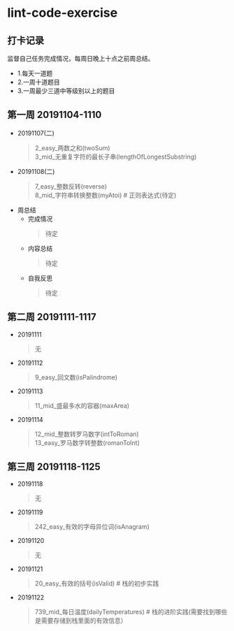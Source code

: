# lint-code-exercise

## 打卡记录
监督自己任务完成情况，每周日晚上十点之前周总结。
* 1.每天一道题
* 2.一周十道题目
* 3.一周最少三道中等级别以上的题目

## 第一周 20191104-1110
* 20191107(二)
    > 2_easy_两数之和(twoSum)  
    > 3_mid_无重复字符的最长子串(lengthOfLongestSubstring)
* 20191108(二)
    > 7_easy_整数反转(reverse)  
    > 8_mid_字符串转换整数(myAtoi) # 正则表达式(待定)
* 周总结
    * 完成情况
        > 待定
    * 内容总结
        > 待定
    * 自我反思
        > 待定

## 第二周 20191111-1117
* 20191111
    > 无
* 20191112
     > 9_easy_回文数(isPalindrome)
* 20191113
     > 11_mid_盛最多水的容器(maxArea)
* 20191114
     > 12_mid_整数转罗马数字(intToRoman)  
     > 13_easy_罗马数字转整数(romanToInt)  
## 第三周 20191118-1125
* 20191118
    > 无
* 20191119
    > 242_easy_有效的字母异位词(isAnagram)
* 20191120
    > 无 
* 20191121
    > 20_easy_有效的括号(isValid) # 栈的初步实践
* 20191122
    > 739_mid_每日温度(dailyTemperatures) # 栈的进阶实践(需要找到哪些是需要存储到栈里面的有效信息）
